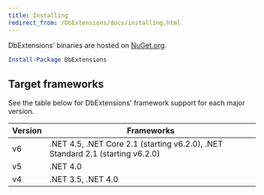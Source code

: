 ```yaml
---
title: Installing
redirect_from: /DbExtensions/docs/installing.html
---
```


DbExtensions' binaries are hosted on [NuGet.org](https://www.nuget.org/packages/DbExtensions).

```powershell
Install-Package DbExtensions
```

Target frameworks
-----------------
See the table below for DbExtensions' framework support for each major version.

Version | Frameworks
------- | ----------
v6      | .NET 4.5, .NET Core 2.1 (starting v6.2.0), .NET Standard 2.1 (starting v6.2.0)
v5      | .NET 4.0
v4      | .NET 3.5, .NET 4.0
